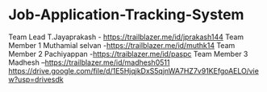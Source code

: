 # Job-Application-Tracking-System
Team Lead         T.Jayaprakash
                   - https://trailblazer.me/id/jprakash144
Team Member 1     Muthamial selvan
                   -https://trailblazer.me/id/muthk14
Team Member 2     Pachiyappan
                   -https://traiblazer.me/id/paspc
Team Member 3     Madhesh 
                  –https://trailblazer.me/id/madhesh0511
https://drive.google.com/file/d/1E5HjqjkDxS5qjnWA7HZ7v91KEfgoAELO/view?usp=drivesdk

